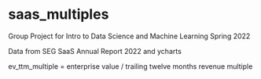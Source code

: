 # saas_multiples
Group Project for Intro to Data Science and Machine Learning Spring 2022

Data from SEG SaaS Annual Report 2022 and ycharts

ev_ttm_multiple = enterprise value / trailing twelve months revenue multiple
